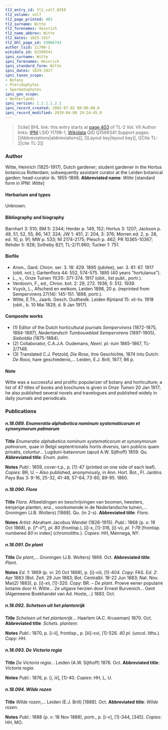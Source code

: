 ```yaml
---
tl2_entry_id: tl2_vol7_0358
tl2_volume: vol7
tl2_page_printed: 403
tl2_surname: Witte
tl2_forenames: Heinrich
tl2_name_abbrev: Witte
tl2_dates: 1825-1917
tl2_bhl_page_id: 33066743
author_lsid: 11798-1
wikidata_id: Q1599341
ipni_surname: Witte
ipni_forenames: Heinrich
ipni_standard_form: Witte
ipni_dates: 1829-1917
ipni_taxon_scope: 
- Botany
- Pteridophytes
- Spermatophytes
ipni_geo_scope: 
- Netherlands
ipni_version: 1.2.1.1.2.1
ipni_record_created: 2003-07-02 00:00:00.0
ipni_record_modified: 2019-04-08 19:24:45.0
---
```


> [!cite] BHL link: this entry starts at [page 403](https://www.biodiversitylibrary.org/page/33066743) of TL-2 Vol. VII
> Author links: [IPNI](https://www.ipni.org/a/11798-1) LSID 11798-1, [Wikidata](https://www.wikidata.org/wiki/Q1599341) QID Q1599341
> Support pages: [[Abbreviations|abbreviations]], [[Layout key|layout key]], [[Cite TL-2|cite TL-2]]

### Author

Witte, Heinrich (1825-1917), Dutch gardener; student gardener in the Hortus botanicus Rotterdam; subsequently assistant curator at the Leiden botanical garden; head-curator ib. 1855-1898. 
**Abbreviated name**: *Witte* \[standard form in IPNI: *Witte*\]

#### Herbarium and types

Unknown.

#### Bibliography and biography

Barnhart 3: 510; BM 5: 2344; Herder p. 149, 152; Hortus 3: 1207; Jackson p. 48, 51, 52, 55, 86, 147, 324; JW 1: 451, 2: 204, 3: 376; Morren ed. 2, p. 28, ed. 10, p. 91; MW p. 533; NI 2174-2175; Plesch p. 462; PR 10365-10367; Rehder 5: 928; Sotheby 821; TL-2/11.960; Tucker 1: 751.

#### Biofile

- Anon., Gard. Chron. ser. 3. 18: 429. 1895 (jubilee), ser. 3. 61: 67. 1917 (obit. not.); Gartenflora 44: 552, 574-575. 1895 (40 years "hortulanus").
- L., v., Onze Tuinen 11(31): 371-374. 1917 (obit., list publ., portr.).
- Verdoorn, F., ed., Chron. bot. 2: 29, 272. 1936, 5: 512. 1939.
- Vuyck, L., Afscheid en welkom, Leiden 1898, 20 p. (reprinted from Sempervirens 27(14): 145-151. 1898, portr.).
- Witte, E.Th., Jaarb. Gesch. Oudheidk. Leiden Rijnland 15: xli-liv. 1918 (obit., b. 10 Mai 1829, d. 9 Jan 1917).

#### Composite works

- (1) Editor of the Dutch horticultural journals *Sempervirens* (1872-1875, 1884-1897), *Nederlandsch Tuinbouwblad Sempervirens* (1897-1905), *Sieboldia* (1875-1884).
- (2) Collaborator, C.A.J.A. Oudemans, *Neerl. pl.-tuin* 1865-1867, TL-2/7148.
- (3) Translated C.J. Petzold, *Die Rose*, ihre Geschichte, 1874 into Dutch: *De Roos*, hare geschiedenis,... Leiden, E.J. Brill, 1877, 86 p.

#### Note

Witte was a successful and prolific popularizer of botany and horticulture; a list of 47 titles of books and brochures is given in *Onze Tuinen* 20 Jan 1917; he also published several novels and travelogues and published widely in daily journals and periodicals.

### Publications

##### n.18.089. Enumeratio alphabetica nominum systematicorum et synonymorum palmarum

**Title**
*Enumeratio alphabetica nominum systematicorum et synonymorum palmarum*, quae in Belgii septentrionalis hortis diversis, tarn publicis quam privatis, coluntur... Lugduni-batavorum (apud A.W. Sijthoff) 1859. Qu.
**Abbreviated title**: *Enum. palm.*

**Notes**
*Publ*.: 1859, cover-t.p., p. \[1\]-47 (printed on one side of each leaf). *Copies*: BR, U. – Also published, anonymously, in Ann. Hort. Bot., Fl. Jardins Pays Bas 3: 9-16, 25-32, 41-48, 57-64, 73-80, 89-95. 1860.

##### n.18.090. Flora

**Title**
*Flora*. Afbeeldingen en beschrijvingen van boomen, heesters, éénjarige planten, enz., voorkomende in de Nederlandsche tuinen,... Groningen (J.B. Wolters) \[1868\]. Qu. (in 2-s).
**Abbreviated title**: *Flora*.

**Notes**
*Artist*: Abraham Jacobus Wendel (1826-1915).
*Publ*.: 1868 (p. x: 19 Oct 1868), p. \[i\*-ii\*\], *pl. 80* (frontisp.), \[i\]-x, \[1\]-316, \[i\]-vii, *pl. 1-79* \[frontisp. numbered *80* in index\] (chromoliths.). *Copies*: HH, Mennega, NY.

##### n.18.091. De plant

**Title**
*De plant*,... Groningen (J.B. Wolters) 1869. Oct.
**Abbreviated title**: *Plant*.

**Notes**
*Ed. 1*: 1869 (p. vi: 20 Oct 1868), p. \[i\]-viii, \[1\]-404. *Copy*: FAS.
*Ed. 2*: Apr 1883 (Bot. Zeit. 29 Jun 1883; Bot. Centralbl. 18-22 Jun 1883; Nat. Nov. Mai(2) 1883), p. \[i\]-xii, \[1\]-320. *Copy*: BR. – *De plant*. Proeve eener populaire botanie door H. Witte... 2e uitgave herzien door Ernest Burvenich... Gent (Algemeene Boekhandel van Ad. Hoste,...) 1883. Oct.

##### n.18.092. Schetsen uit het plantenrijk

**Title**
*Schetsen uit het plantenrijk*... Haarlem (A.C. Kruseman) 1870. Oct.
**Abbreviated title**: *Schets. plantenr.*

**Notes**
*Publ*.: 1870, p. \[i-ii\], frontisp., p. \[iii\]-xvi, \[1\]-526. *40 pl*. (uncol. liths.). *Copy*: HH.

##### n.18.093. De Victoria regia

**Title**
*De Victoria regia*... Leiden (A.W. Sijthoff) 1876. Oct.
**Abbreviated title**: *Victoria regia*.

**Notes**
*Publ*.: 1876, p. \[i, iii\], \[1\]-40. *Copies*: HH, L, U.

##### n.18.094. Wilde rozen

**Title**
*Wilde rozen*,... Leiden (E.J. Brill) \[1888\]. Oct.
**Abbreviated title**: *Wilde rozen*.

**Notes**
*Publ*.: 1888 (p. v: 18 Nov 1888), portr., p. \[i-v\], \[1\]-344, \[345\]. *Copies*: HH, MO.

